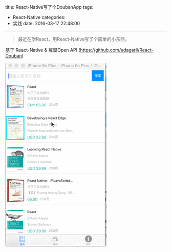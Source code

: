 title: React-Native写了个DoubanApp
tags:
  - React-Native
categories:
  - 实践
date: 2016-03-17 22:48:00
---
> 最近在学React，用React-Native写了个简单的小东西。

基于 React-Native & 豆瓣Open API
(https://github.com/edagarli/React-Douban)

![](/images/douban.gif)

<!-- more -->
